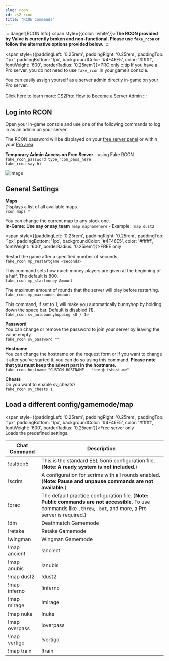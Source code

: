 ```yaml
---
slug: rcon
id: cs2-rcon
title: "RCON Commands"
---
```


::::danger[RCON Info]
<span style={{color: 'white'}}>**The RCON provided by Valve is currently broken and non-functional. Please use `fake_rcon` or follow the alternative options provided below.**</span>
::::

<span style={{paddingLeft: '0.25rem', paddingRight: '0.25rem', paddingTop: '1px', paddingBottom: '1px', backgroundColor: '#4F46E5', color: '#ffffff', fontWeight: '600', borderRadius: '0.25rem'}}>PRO only</span>
:::tip
If you have a Pro server, you do not need to use `fake_rcon` in your game’s console.

You can easily assign yourself as a server admin directly in-game on your Pro server.
\
\
Click here to learn more: [CS2Pro: How to Become a Server Admin](https://help.fshost.me/docs/cs2/becomeadmin)
:::


## Log into RCON
Open your in-game console and use one of the following commands to log in as an admin on your server.

The RCON password will be displayed on your [free server panel](https://fshost.me/free-panel) or within your [Pro area](https://fshost.me/pro).

**Temporary Admin Access on Free Server** - using Fake RCON
<br />`fake_rcon_password type_rcon_pass_here`
<br />`fake_rcon say hi`

![image](https://help.fshost.me/img/cs2-console.png)

## General Settings
**Maps**<br />
Displays a list of all available maps.
<br /> `rcon maps *`

You can change the current map to any stock one.
<br />**In-Game: Use say or say_team** `!map mapnamehere` - Example: `!map dust2`

<span style={{paddingLeft: '0.25rem', paddingRight: '0.25rem', paddingTop: '1px', paddingBottom: '1px', backgroundColor: '#4F46E5', color: '#ffffff', fontWeight: '600', borderRadius: '0.25rem'}}>FREE only</span> 

Restart the game after a specified number of seconds.
<br /> `fake_rcon mp_restartgame <seconds>`

This command sets how much money players are given at the beginning of a half. The default is 800.
<br /> `fake_rcon mp_startmoney Amount`

The maximum amount of rounds that the server will play before restarting.
<br /> `fake_rcon mp_maxrounds Amount`

This command, if set to 1, will make you automatically bunnyhop by holding down the space bar. Default is disabled (1).
<br /> `fake_rcon sv_autobunnyhopping <0 / 1>`

**Password** <br />You can change or remove the password to join your server by leaving the value empty.
<br /> `fake_rcon sv_password ""`

**Hostname** <br />You can change the hostname on the request form or if you want to change it after you've started it, you can do so using this command. **Please note that you must keep the advert part in the hostname.**
<br />`fake_rcon hostname "CUSTOM HOSTNAME - free @ fshost.me"`

**Cheats** <br />Do you want to enable sv_cheats?
<br />`fake_rcon sv_cheats 1`


## Load a different config/gamemode/map
<span style={{paddingLeft: '0.25rem', paddingRight: '0.25rem', paddingTop: '1px', paddingBottom: '1px', backgroundColor: '#4F46E5', color: '#ffffff', fontWeight: '600', borderRadius: '0.25rem'}}>Free server only</span>
<br />Loads the predefined settings.

| Chat Command | Description |
| ------------ | ----------- |
| !esl5on5     | This is the standard ESL 5on5 configuration file. (**Note: A ready system is not included.**) |
| !scrim       | A configuration for scrims with all rounds enabled. (**Note: Pause and unpause commands are not available.**) |
| !prac        | The default practice configuration file. (**Note: Public commands are not accessible.** To use commands like `.throw`, `.bot`, and more, a Pro server is required.)
| !dm          | Deathmatch Gamemode |
| !retake      | Retake Gamemode |
| !wingman     | Wingman Gamemode |
| !map ancient | !ancient         |
| !map anubis  | !anubis          |
| !map dust2   | !dust2           |
| !map inferno | !inferno         |
| !map mirage  | !mirage          |
| !map nuke    | !nuke            |
| !map overpass | !overpass       |
| !map vertigo | !vertigo         |
| !map train | !train		  |

